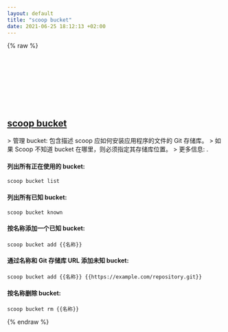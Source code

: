 ```yaml
---
layout: default
title: "scoop bucket"
date: 2021-06-25 18:12:13 +02:00
---
```

{% raw %}
<h2 id="scoop-bucket">
  <a href="/zh/windows/scoop-bucket.html">scoop bucket</a> <a href="#scoop-bucket"><svg class="icon">
    <use href="/assets/images/unicode_sprite.svg#link" />
  </svg></a>
</h2>
> 管理 bucket: 包含描述 scoop 应如何安装应用程序的文件的 Git 存储库。
> 如果 Scoop 不知道 bucket 在哪里，则必须指定其存储库位置。
> 更多信息: <https://github.com/lukesampson/scoop/wiki/Buckets>.

#### 列出所有正在使用的 bucket:
```shell
scoop bucket list
```
#### 列出所有已知 bucket:
```shell
scoop bucket known
```
#### 按名称添加一个已知 bucket:
```shell
scoop bucket add {{名称}}
```
#### 通过名称和 Git 存储库 URL 添加未知 bucket:
```shell
scoop bucket add {{名称}} {{https://example.com/repository.git}}
```
#### 按名称删除 bucket:
```shell
scoop bucket rm {{名称}}
```
{% endraw %}